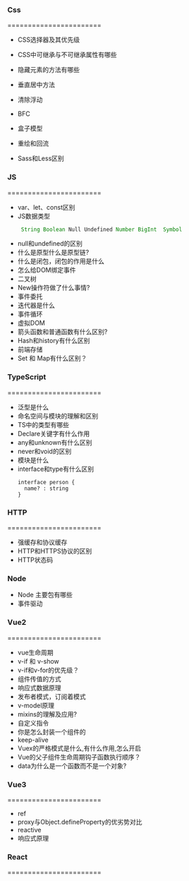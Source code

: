 ### Css
=======================
- CSS选择器及其优先级

- CSS中可继承与不可继承属性有哪些
- 隐藏元素的方法有哪些
- 垂直居中方法
- 清除浮动
- BFC
- 盒子模型
- 重绘和回流
- Sass和Less区别

### JS
=======================

- var、let、const区别
- JS数据类型
  ```js
   String Boolean Null Undefined Number BigInt  Symbol
  ```
- null和undefined的区别
- 什么是原型什么是原型链?
- 什么是闭包，闭包的作用是什么
- 怎么给DOM绑定事件
- 二叉树
- New操作符做了什么事情?
- 事件委托
- 迭代器是什么
- 事件循环
- 虚拟DOM
- 箭头函数和普通函数有什么区别?
- Hash和history有什么区别
- 前端存储
- Set 和 Map有什么区别？

### TypeScript
=======================
- 泛型是什么
- 命名空间与模块的理解和区别
- TS中的类型有哪些
- Declare关键字有什么作用
- any和unknown有什么区别
- never和void的区别
- 模块是什么
- interface和type有什么区别
  ```TS
  interface person {
    name? : string
  }
  ```

### HTTP
=======================
- 强缓存和协议缓存
- HTTP和HTTPS协议的区别
- HTTP状态码

### Node

- Node 主要包有哪些
- 事件驱动

### Vue2
=======================
- vue生命周期
- v-if 和 v-show
- v-if和v-for的优先级？
- 组件传值的方式
- 响应式数据原理
- 发布者模式，订阅着模式
- v-model原理
- mixins的理解及应用?
- 自定义指令
- 你是怎么封装一个组件的
- keep-alive
- Vuex的严格模式是什么,有什么作用,怎么开启
- Vue的父子组件生命周期钩子函数执行顺序？
- data为什么是一个函数而不是一个对象?

### Vue3
=======================
- ref
- proxy与Object.defineProperty的优劣势对比
- reactive
- 响应式原理
### React
=======================

